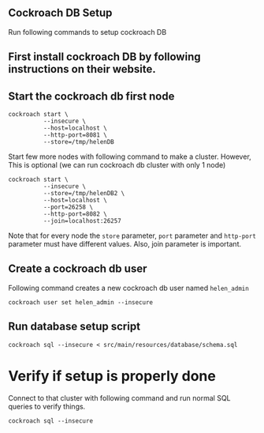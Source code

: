 ## Cockroach DB Setup

Run following commands to setup cockroach DB

## First install cockroach DB by following instructions on their website.

## Start the cockroach db first node

```
cockroach start \
          --insecure \
          --host=localhost \
          --http-port=8081 \
          --store=/tmp/helenDB
```

Start few more nodes with following command to make a cluster.
However, This is optional (we can run cockroach db cluster with only
1 node)

```
cockroach start \
          --insecure \
          --store=/tmp/helenDB2 \
          --host=localhost \
          --port=26258 \
          --http-port=8082 \
          --join=localhost:26257
```

Note that for every node the `store` parameter, `port` parameter and
`http-port` parameter must have different values. Also, join parameter
is important.


## Create a cockroach db user

Following command creates a new cockroach db  user named `helen_admin`

```
cockroach user set helen_admin --insecure
```


## Run database setup script
```
cockroach sql --insecure < src/main/resources/database/schema.sql
```


# Verify if setup is properly done
Connect to that cluster with following command and run normal SQL queries to
verify things.

```
cockroach sql --insecure
```
